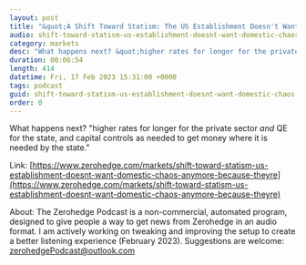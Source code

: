 ```yaml
---
layout: post
title: "&quot;A Shift Toward Statism: The US Establishment Doesn't Want Domestic Chaos Anymore Because They're In Control&quot;"
audio: shift-toward-statism-us-establishment-doesnt-want-domestic-chaos-anymore-because-theyre-0
category: markets
desc: "What happens next? &quot;higher rates for longer for the private sector *and* QE for the state, and capital controls as needed to get money where it is needed by the state.&quot;"
duration: 00:06:54
length: 414
datetime: Fri, 17 Feb 2023 15:31:00 +0000
tags: podcast
guid: shift-toward-statism-us-establishment-doesnt-want-domestic-chaos-anymore-because-theyre-0
order: 0
---
```

What happens next? &quot;higher rates for longer for the private sector *and* QE for the state, and capital controls as needed to get money where it is needed by the state.&quot;

Link: [https://www.zerohedge.com/markets/shift-toward-statism-us-establishment-doesnt-want-domestic-chaos-anymore-because-theyre](https://www.zerohedge.com/markets/shift-toward-statism-us-establishment-doesnt-want-domestic-chaos-anymore-because-theyre)

About: The Zerohedge Podcast is a non-commercial, automated program, designed to give people a way to get news from Zerohedge in an audio format.  I am actively working on tweaking and improving the setup to create a better listening experience (February 2023).  Suggestions are welcome: [zerohedgePodcast@outlook.com](mailto:zerohedgePodcast@outlook.com)